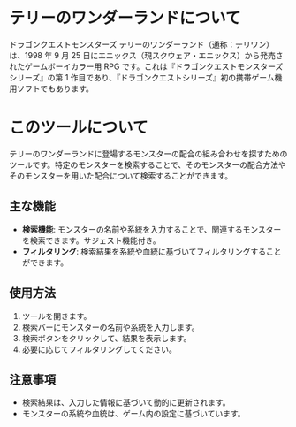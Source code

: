 # テリーのワンダーランドについて

ドラゴンクエストモンスターズ テリーのワンダーランド（通称：テリワン）は、1998 年 9 月 25 日にエニックス（現スクウェア・エニックス）から発売されたゲームボーイカラー用 RPG です。これは『ドラゴンクエストモンスターズシリーズ』の第 1 作目であり、『ドラゴンクエストシリーズ』初の携帯ゲーム機用ソフトでもあります。

# このツールについて

テリーのワンダーランドに登場するモンスターの配合の組み合わせを探すためのツールです。特定のモンスターを検索することで、そのモンスターの配合方法やそのモンスターを用いた配合について検索することができます。

## 主な機能

- **検索機能**: モンスターの名前や系統を入力することで、関連するモンスターを検索できます。サジェスト機能付き。
- **フィルタリング**: 検索結果を系統や血統に基づいてフィルタリングすることができます。

## 使用方法

1. ツールを開きます。
2. 検索バーにモンスターの名前や系統を入力します。
3. 検索ボタンをクリックして、結果を表示します。
4. 必要に応じてフィルタリングしてください。

## 注意事項

- 検索結果は、入力した情報に基づいて動的に更新されます。
- モンスターの系統や血統は、ゲーム内の設定に基づいています。
